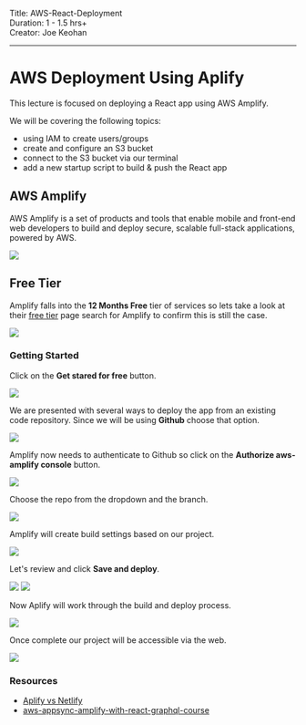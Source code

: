 Title: AWS-React-Deployment<br>
Duration: 1 - 1.5 hrs+ <br>
Creator:  Joe Keohan<br>

---

# AWS Deployment Using Aplify

This lecture is focused on deploying a React app using AWS Amplify.

 We will be covering the following topics:

- using IAM to create users/groups
- create and configure an S3 bucket
- connect to the S3 bucket via our terminal
- add a new startup script to build & push the React app

## AWS Amplify

AWS Amplify is a set of products and tools that enable mobile and front-end web developers to build and deploy secure, scalable full-stack applications, powered by AWS.

<img src="https://i.imgur.com/rlFi44o.png">

## Free Tier

Amplify falls into the **12 Months Free** tier of services so lets take a look at their [free tier](https://aws.amazon.com/free/?all-free-tier.sort-by=item.additionalFields.SortRank&all-free-tier.sort-order=asc) page search for Amplify to confirm this is still the case.  



<img src="https://i.imgur.com/h6VLwWH.png" >
<br>

### Getting Started

Click on the **Get stared for free** button. 

<img src="https://i.imgur.com/e3mp8uZ.png">
<!-- <img src="https://i.imgur.com/SZ6sSyv.png"> -->

<!-- <img src="https://i.imgur.com/yO5cljm.png"> -->

We are presented with several ways to deploy the app from an existing code repository.  Since we will be using **Github** choose that option. 

<img src="https://i.imgur.com/KgHpAJ0.png">

Amplify now needs to authenticate to Github so click on the **Authorize aws-amplify console** button. 

<img src="https://i.imgur.com/CCxlMSI.png">

<!-- We must now choose the repo that contains our project. 

<img src="https://i.imgur.com/bF1L5Ys.png"> -->

Choose the repo from the dropdown and the branch. 

<img src="https://i.imgur.com/5i1Ukkg.png">

Amplify will create build settings based on our project. 

<img src="https://i.imgur.com/1xojV2i.png">

Let's review and click **Save and deploy**. 

<img src="https://i.imgur.com/1suHSH5.png">

<img src="https://i.imgur.com/z0pxnIL.png">

Now Aplify will work through the build and deploy process. 

<img src="https://i.imgur.com/DYXiIlo.png">

Once complete our project will be accessible via the web. 

<img src="https://i.imgur.com/MGQ0I52.png">

### Resources

- [Aplify vs Netlify](https://harrisonmilbradt.com/blog/netlify-vs-amplify-a-look-at-modern-web-application-platforms/)
- [aws-appsync-amplify-with-react-graphql-course](https://www.udemy.com/course/aws-appsync-amplify-with-react-graphql-course/)